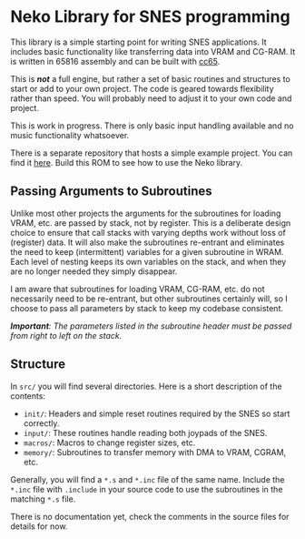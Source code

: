 # Neko Library for SNES programming

This library is a simple starting point for writing SNES applications. It includes basic functionality like transferring data into VRAM and CG-RAM. It is written in 65816 assembly and can be built with [cc65](https://github.com/cc65/cc65).

This is ***not*** a full engine, but rather a set of basic routines and structures to start or add to your own project. The code is geared towards flexibility rather than speed. You will probably need to adjust it to your own code and project.

This is work in progress. There is only basic input handling available and no music functionality whatsoever.

There is a separate repository that hosts a simple example project. You can find it [here](https://github.com/georgjz/neko-test). Build this ROM to see how to use the Neko library.

## Passing Arguments to Subroutines
Unlike most other projects the arguments for the subroutines for loading VRAM, etc. are passed by stack, not by register. This is a deliberate design choice to ensure that call stacks with varying depths work without loss of (register) data. It will also make the subroutines re-entrant and eliminates the need to keep (intermittent) variables for a given subroutine in WRAM. Each level of nesting keeps its own variables on the stack, and when they are no longer needed they simply disappear.

I am aware that subroutines for loading VRAM, CG-RAM, etc. do not necessarily need to be re-entrant, but other subroutines certainly will, so I choose to pass all parameters by stack to keep my codebase consistent.  

*__Important__: The parameters listed in the subroutine header must be passed from right to left on the stack.*

## Structure
In `src/` you will find several directories. Here is a short description of the contents:
* `init/`: Headers and simple reset routines required by the SNES so start correctly.
* `input/`: These routines handle reading both joypads of the SNES.
* `macros/`: Macros to change register sizes, etc.
* `memory/`: Subroutines to transfer memory with DMA to VRAM, CGRAM, etc.

Generally, you will find a `*.s` and `*.inc` file of the same name. Include the `*.inc` file with `.include` in your source code to use the subroutines in the matching `*.s` file.

There is no documentation yet, check the comments in the source files for details for now.
